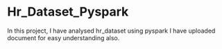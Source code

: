 # Hr_Dataset_Pyspark
In this project, I have analysed hr_dataset using pyspark
I have uploaded document for easy understanding also.
